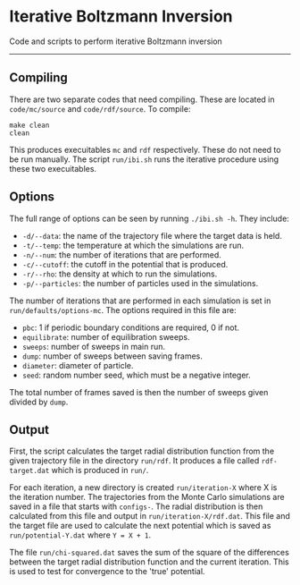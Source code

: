 # Iterative Boltzmann Inversion

Code and scripts to perform iterative Boltzmann inversion

---

## Compiling
There are two separate codes that need compiling. These are located in `code/mc/source` and `code/rdf/source`. To compile:

```
make clean
clean
```

This produces execuitables `mc` and `rdf` respectively. These do not need to be run manually. The script `run/ibi.sh` runs the iterative procedure using these two execuitables.

## Options

The full range of options can be seen by running `./ibi.sh -h`. They include:

  -  `-d/--data`: the name of the trajectory file where the target data is held.
  -  `-t/--temp`: the temperature at which the simulations are run.
  -  `-n/--num`: the number of iterations that are performed.
  -  `-c/--cutoff`: the cutoff in the potential that is produced.
  -  `-r/--rho`: the density at which to run the simulations.
  -  `-p/--particles`: the number of particles used in the simulations.

The number of iterations that are performed in each simulation is set in `run/defaults/options-mc`. The options required in this file are:

  -  `pbc`: 1 if periodic boundary conditions are required, 0 if not.
  -  `equilibrate`: number of equilibration sweeps.
  -  `sweeps`: number of sweeps in main run.
  -  `dump`: number of sweeps between saving frames.
  -  `diameter`: diameter of particle.
  -  `seed`: random number seed, which must be a negative integer.

The total number of frames saved is then the number of sweeps given divided by `dump`.

## Output

First, the script calculates the target radial distribution function from the given trajectory file in the directory `run/rdf`. It produces a file called `rdf-target.dat` which is produced in `run/`.

For each iteration, a new directory is created `run/iteration-X` where X is the iteration number. The trajectories from the Monte Carlo simulations are saved in a file that starts with `configs-`. The radial distribution is then calculated from this file and output in `run/iteration-X/rdf.dat`. This file and the target file are used to calculate the next potential which is saved as `run/potential-Y.dat` where `Y = X + 1`.

The file `run/chi-squared.dat` saves the sum of the square of the differences between the target radial distribution function and the current iteration. This is used to test for convergence to the 'true' potential.
